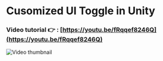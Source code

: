# Cusomized UI Toggle in Unity

### Video tutorial 👉 : [https://youtu.be/fRqqef8246Q](https://youtu.be/fRqqef8246Q)
![Video thumbnail](https://img.youtube.com/vi/fRqqef8246Q/0.jpg)

